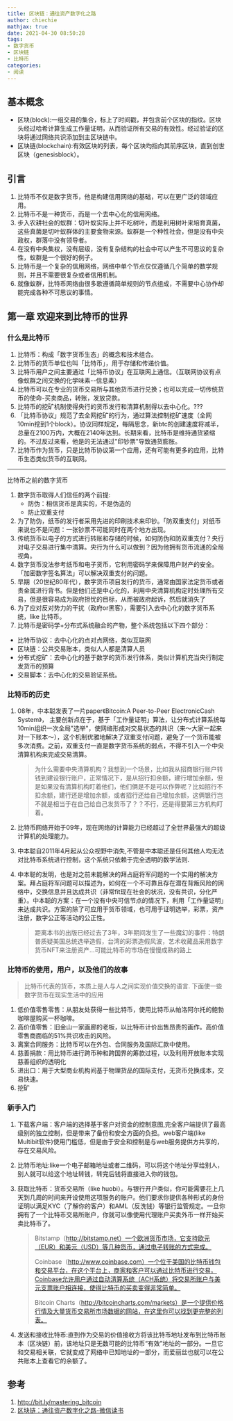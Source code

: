 ```yaml
---
title: 区块链：通往资产数字化之路
author: chiechie
mathjax: true
date: 2021-04-30 08:50:28
tags: 
- 数字货币
- 区块链
- 比特币
categories: 
- 阅读
---
```



## 基本概念

- 区块(block):一组交易的集合，标上了时间戳，并包含前个区块的指纹。区块头经过哈希计算生成工作量证明，从而验证所有交易的有效性。经过验证的区块将通过网络共识添加到主区块链中。
- 区块链(blockchain):有效区块的列表，每个区块均指向其前序区块，直到创世区块（genesisblock）。

## 引言

1. 比特币不仅是数字货币，他是构建信用网络的基础，可以在更广泛的领域应用。
2. 比特币不是一种货币，而是一个去中心化的信用网络。
3. 步入农耕社会的蚁群：切叶蚁实际上并不吃树叶，而是利用树叶来培育真菌，这些真菌是切叶蚁群体的主要食物来源。蚁群是一个种性社会，但是没有中央政权，群落中没有领导者。
4. 在没有中央集权，没有层级，没有复杂结构的社会中可以产生不可思议的复杂性，蚁群是一个很好的例子。
5. 比特币是一个复杂的信用网络，网络中单个节点仅仅遵循几个简单的数学规则，并且不需要很复杂或者信用机制。
6. 就像蚁群，比特币网络由很多歌遵循简单规则的节点组成，不需要中心协作却能完成各种不可思议的事情。


## 第一章 欢迎来到比特币的世界

### 什么是比特币

1. 比特币：构成「数字货币生态」的概念和技术组合。
2. 比特币的货币单位也叫「比特币」，用于存储和传递价值。
3. 比特币用户之间主要通过「比特币协议」在互联网上通信。（互联网协议有点像蚁群之间交换的化学味素--信息素）
4. 比特币可以在专业的货币交易所与其他货币进行兑换；也可以完成一切传统货币的使命-买卖商品，转账，发放贷款。
5. 比特币的挖矿机制使得央行的货币发行和清算机制得以去中心化。???
6. 「比特币协议」规范了去全网挖矿的行为，通过算法控制挖矿速度（全网10min挖到1个block）。协议同样规定，每隔思念，新btc的创建速度将减半，总量在2100万内，大概在2140年达到。长期来看，比特币是维持通货紧缩的。不过反过来看，他是的无法通过"印钞票"导致通货膨胀。
7. 比特币作为货币，只是比特币协议第一个应用，还有可能有更多的应用，比特币生态类似货币的互联网。

---
比特币之前的数字货币

1. 数字货币取得人们信任的两个前提:
    - 防伪：相信货币是真实的，不是伪造的
    - 防止双重支付
2. 为了防伪，纸币的发行者采用先进的印刷技术来印钞。「防双重支付」对纸币来说也不是问题：一张钞票不可能同时在两个地方出现。
3. 传统货币以电子的方式进行转账和存储的时候，如何防伪和防双重支付？央行对电子交易进行集中清算。央行为什么可以做到？因为他拥有货币流通的全局视角。
4. 数字货币没法参考纸币和电子货币，它利用密码学来保障用户财产的安全。「加密数字签名算法」可以解决双重支付的问题。
5. 早期（20世纪80年代），数字货币项目发行的货币，通常由国家法定货币或者贵金属进行背书。但是他们还是中心化的，利用中央清算机构定时处理所有交易，但是很容易成为政府担忧的目标，从而被政府起诉，然后就消失了
6. 为了应对反对势力的干扰（政府or黑客），需要引入去中心化的数字货币系统，like 比特币。
7. 比特币是密码学+分布式系统融合的产物，整个系统包括以下四个部分：

- 比特币协议：去中心化的点对点网络，类似互联网
- 区块链：公共交易账本，类似人人都是清算人员
- 分布式挖矿：去中心化的基于数学的货币发行体系，类似计算机充当央行制定发货币的预算
- 交易脚本：去中心化的交易验证系统。


### 比特币的历史

1. 08年，中本聪发表了一片paper《Bitcoin:A Peer-to-Peer ElectronicCash System》，
主要创新点在于，基于「工作量证明」算法，让分布式计算系统每10min组织一次全局"选举"，使网络形成对交易状态的共识（来～大家一起来对一下账本～），这个机制优雅地解决了双重支付问题，避免了一个货币能被多次消费。之前，双重支付一直是数字货币系统的弱点，不得不引入一个中央清算机构来完成交易清算。
    
    > 为什么需要中央清算机构？我想到一个场景，比如我从招商银行账户转钱到建设银行账户，正常情况下，是从招行扣余额，建行增加余额，但是如果没有清算机构盯着他们，他们俩是不是可以作弊呢？比如招行不扣余额，建行还是增加余额，或者招行还给自己增加余额，这俩银行岂不就是相当于在自己给自己发货币了？？不行，还是得要第三方机构盯着。
2. 比特币网络开始于09年，现在网络的计算能力已经超过了全世界最强大的超级计算机的处理能力。
3. 中本聪自2011年4月起从公众视野中消失,不管是中本聪还是任何其他人均无法对比特币系统进行控制，这个系统只依赖于完全透明的数学法则.
4. 中本聪的发明，也是对之前未能解决的拜占庭将军问题的一个实用的解决方案。拜占庭将军问题可以描述为，如何在一个不可靠且存在潜在背叛风险的网络中，交换信息并且达成共识（非常fit现在社会的状况，没有共识，分化严重）。中本聪的方案：在一个没有中央可信节点的情况下，利用「工作量证明」来达成共识。方案的除了可应用于货币领域，也可用于证明选举，彩票，资产注册，数字公正等活动的公正性。
    
    > 距离本书的出版已经过去了3年，3年期间发生了一些魔幻的事件：特朗普质疑美国总统选举造假，台湾的彩票造假风波，艺术收藏品采用数字货币NFT来注册资产...可能比特币的市场在慢慢成熟的路上

### 比特币的使用，用户，以及他们的故事

> 比特币代表的货币，本质上是人与人之间实现价值交换的语言. 下面使一些数字货币在现实生活中的应用

1. 低价值零售零售：从朋友处获得一些比特币，使用比特币从帕洛阿尔托的鲍勃咖啡屋购买一杯咖啡。
2. 高价值零售：旧金山一家画廊的老板，以比特币计价出售昂贵的画作。高价值零售商面临的51%共识攻击的风险。
3. 离案合同服务：比特币可以在外包、合同服务及国际汇款中使用。
4. 慈善捐款：用比特币进行跨币种和跨国界的筹款过程，以及利用开放账本实现慈善组织的透明化
5. 进出口：用于大型商业机构间基于物理货品的国际支付，无货币兑换成本，交易快速。
6. 挖矿

### 新手入门

1. 下载客户端：客户端的选择基于客户对资金的控制意图,完全客户端提供了最高级别的独立控制，但是带来了备份和安全方面的负担。web客户端(like Multibit软件)使用门槛低，但是由于安全和控制是与web服务提供方共享的，存在交易风险。
2. 比特币地址:like一个电子邮箱地址或者二维码，可以将这个地址分享给别人，别人就可以给这个地址转钱，转完后钱将直接进入你的钱包。
3. 获取比特币：货币交易所（like huobi）。与银行开户类似，你可能需要花上几天到几周的时间来开设使用这项服务的账户。他们要求你提供各种形式的身份证明以满足KYC（了解你的客户）和AML（反洗钱）等银行监管规定。一旦你拥有了一个比特币交易所账户，你就可以像使用代理账户买卖外币一样开始买卖比特币了。
   
   > Bitstamp（http://bitstamp.net）一个欧洲货币市场，它支持欧元（EUR）和美元（USD）等几种货币，通过电子转账的方式完成。
   > 
   > Coinbase（http://www.coinbase.com）一个位于美国的比特币钱包和交易平台，在这个平台上，商家和客户可以通过比特币进行交易。Coinbase允许用户通过自动清算系统（ACH系统）将交易所账户与美元支票账户相连接，使得比特币的买卖变得非常简单。
   > 
   > Bitcoin Charts（http://bitcoincharts.com/markets）是一个提供价格行情及大量货币交易所市场数据的网站，在这里你可以找到更完整的列表。
5. 发送和接收比特币:直到作为交易的价值接收方将该比特币地址发布到比特币账本（区块链）前，该地址只是无数可能的比特币“有效”地址的一部分。一旦它和交易相关联，它就变成了网络中已知地址的一部分，而爱丽丝也就可以在公共账本上查看它的余额了。


## 参考
1. http://bit.ly/mastering_bitcoin
2. [区块链：通往资产数字化之路-微信读书](https://weread.qq.com/web/reader/6c4321805e3c8a6c44811dck16732dc0161679091c5aeb1)